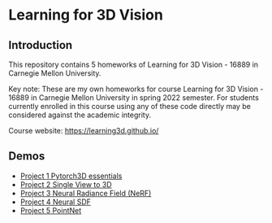 # Learning for 3D Vision
## Introduction
This repository contains 5 homeworks of Learning for 3D Vision - 16889 in Carnegie Mellon University.
 
Key note: These are my own homeworks for course Learning for 3D Vision - 16889 in Carnegie Mellon University in spring 2022 semester. For students currently enrolled in this course using any of these code directly may be considered against the academic integrity.

Course website: https://learning3d.github.io/

## Demos
- [Project 1 Pytorch3D essentials](https://www.andrew.cmu.edu/course/16-889/projects/chenhao2/proj1/)
- [Project 2 Single View to 3D](https://www.andrew.cmu.edu/course/16-889/projects/chenhao2/proj2/)
- [Project 3 Neural Radiance Field (NeRF)](https://www.andrew.cmu.edu/course/16-889/projects/chenhao2/proj3/)
- [Project 4 Neural SDF ](https://www.andrew.cmu.edu/course/16-889/projects/chenhao2/proj4/)
- [Project 5 PointNet](https://www.andrew.cmu.edu/course/16-889/projects/chenhao2/proj5/)
